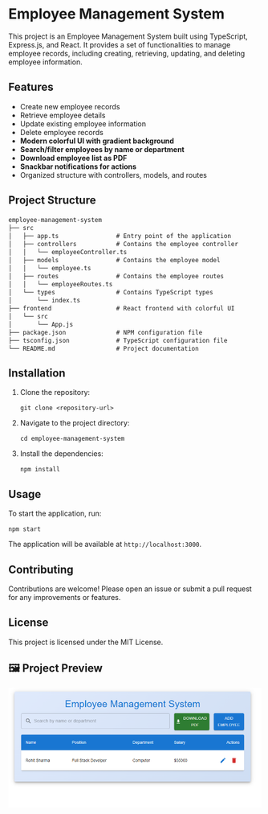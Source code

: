# Employee Management System

This project is an Employee Management System built using TypeScript, Express.js, and React. It provides a set of functionalities to manage employee records, including creating, retrieving, updating, and deleting employee information.

## Features

- Create new employee records
- Retrieve employee details
- Update existing employee information
- Delete employee records
- **Modern colorful UI with gradient background**
- **Search/filter employees by name or department**
- **Download employee list as PDF**
- **Snackbar notifications for actions**
- Organized structure with controllers, models, and routes

## Project Structure

```
employee-management-system
├── src
│   ├── app.ts                # Entry point of the application
│   ├── controllers           # Contains the employee controller
│   │   └── employeeController.ts
│   ├── models                # Contains the employee model
│   │   └── employee.ts
│   ├── routes                # Contains the employee routes
│   │   └── employeeRoutes.ts
│   └── types                 # Contains TypeScript types
│       └── index.ts
├── frontend                  # React frontend with colorful UI
│   └── src
│       └── App.js
├── package.json              # NPM configuration file
├── tsconfig.json             # TypeScript configuration file
└── README.md                 # Project documentation
```

## Installation

1. Clone the repository:
   ```
   git clone <repository-url>
   ```
2. Navigate to the project directory:
   ```
   cd employee-management-system
   ```
3. Install the dependencies:
   ```
   npm install
   ```

## Usage

To start the application, run:
```
npm start
```

The application will be available at `http://localhost:3000`.

## Contributing

Contributions are welcome! Please open an issue or submit a pull request for any improvements or features.

## License

This project is licensed under the MIT License.

## 🖼️ Project Preview

![Employee Management System Preview](./mern-app/preview.png)
